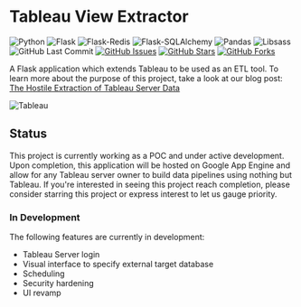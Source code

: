 # Tableau View Extractor

![Python](https://img.shields.io/badge/Python-3.7.2-blue.svg?logo=python&longCache=true&logoColor=white&colorB=23a8e2&style=flat-square&colorA=36363e)
![Flask](https://img.shields.io/badge/Flask-1.0.2-blue.svg?longCache=true&logo=flask&style=flat-square&logoColor=white&colorB=23a8e2&colorA=36363e)
![Flask-Redis](https://img.shields.io/badge/Flask--Redis-0.3.0-blue.svg?longCache=true&logo=redis&style=flat-square&logoColor=white&colorB=D82C20&colorA=36363e)
![Flask-SQLAlchemy](https://img.shields.io/badge/Flask--SQLAlchemy-2.3.2-red.svg?longCache=true&style=flat-square&logo=scala&logoColor=white&colorA=36363e)
![Pandas](https://img.shields.io/badge/Pandas-0.23.4-blue.svg?logo=python&longCache=true&logoColor=white&colorB=23a8e2&style=flat-square&colorA=36363e)
![Libsass](https://img.shields.io/badge/Libsass-v0.17.0-pink.svg?longCache=true&logo=google&longCache=true&style=flat-square&logoColor=white&colorA=36363e&colorB=bb50d7&logo=sass&logoColor=white)
![GitHub Last Commit](https://img.shields.io/github/last-commit/google/skia.svg?style=flat-square&colorA=36363e)
[![GitHub Issues](https://img.shields.io/github/issues/toddbirchard/tableau-extraction.svg?style=flat-square&colorA=36363e)](https://github.com/toddbirchard/tableau-extraction/issues)
[![GitHub Stars](https://img.shields.io/github/stars/toddbirchard/tableau-extraction.svg?style=flat-square&colorB=e3bb18&colorA=36363e)](https://github.com/toddbirchard/tableau-extraction/stargazers)
[![GitHub Forks](https://img.shields.io/github/forks/toddbirchard/tableau-extraction.svg?style=flat-square&colorA=36363e)](https://github.com/toddbirchard/tableau-extraction/network)

A Flask application which extends Tableau to be used as an ETL tool. To learn more about the purpose of this project, take a look at our blog post: [The Hostile Extraction of Tableau Server Data](https://hackersandslackers.com/hostile-extraction-of-tableau-server-data/)

![Tableau](https://github.com/toddbirchard/tableau-etl/blob/master/application/static/img/tableaugithub.jpg)

## Status

This project is currently working as a POC and under active development. Upon completion, this application will be hosted on Google App Engine and allow for any Tableau server owner to build data pipelines using nothing but Tableau. If you're interested in seeing this project reach completion, please consider starring this project or express interest to let us gauge priority.

### In Development

The following features are currently in development:

* Tableau Server login
* Visual interface to specify external target database
* Scheduling
* Security hardening
* UI revamp
